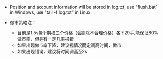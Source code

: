 - Position and account information will be stored in log.txt, use "flush.bat" in Windows, use "tail -f  log.txt" in Linux.

- 做市策略注：
    - 目前是1.5s每个期权三个价格（会剔除不合理价格）各下29手,能保证80%做市率，但是有一定几率报错
    - 如果出现做市率下降，建议视情况而定调高时间，做市
    - 如果出现错误，建议将时间调高至2s